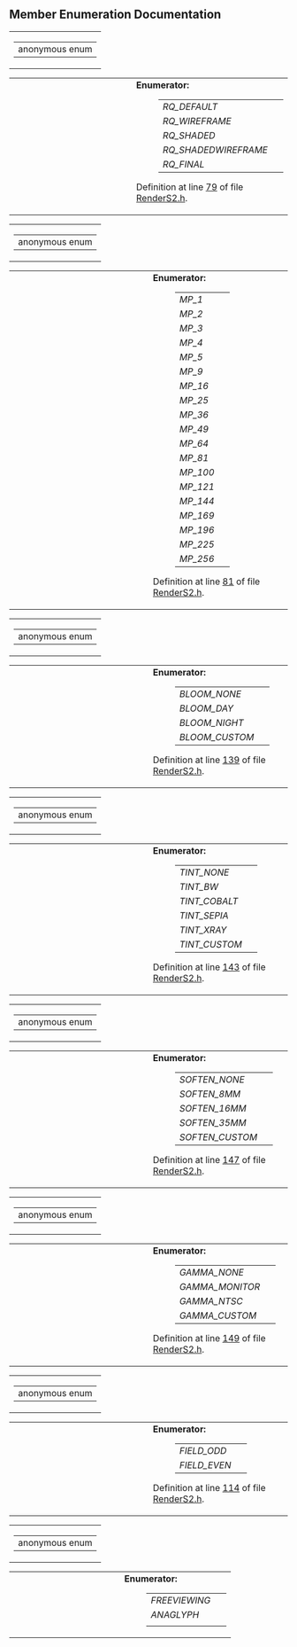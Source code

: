 ## Member Enumeration Documentation

<span id="dca29a1140aadadfd92b34a02fa516ef" class="anchor"></span>

<table class="mdTable" data-cellpadding="2" data-cellspacing="0">
<colgroup>
<col style="width: 100%" />
</colgroup>
<tbody>
<tr>
<td class="mdRow"><table data-cellpadding="0" data-cellspacing="0" data-border="0">
<tbody>
<tr>
<td class="md" data-nowrap="" data-valign="top">anonymous enum</td>
</tr>
</tbody>
</table></td>
</tr>
</tbody>
</table>

<table data-cellspacing="5" data-cellpadding="0" data-border="0">
<colgroup>
<col style="width: 50%" />
<col style="width: 50%" />
</colgroup>
<tbody>
<tr>
<td> </td>
<td><dl>
<dt><strong>Enumerator:</strong></dt>
<dd>
<table data-border="0" data-cellspacing="2" data-cellpadding="0">
<tbody>
<tr>
<td data-valign="top"><em><span id="dca29a1140aadadfd92b34a02fa516ef2d957f30f3048db573ce1799d245eb6b" class="anchor"></span>RQ_DEFAULT</em> </td>
<td></td>
</tr>
<tr>
<td data-valign="top"><em><span id="dca29a1140aadadfd92b34a02fa516ef337ba490a4ad987373c622fc624a6936" class="anchor"></span>RQ_WIREFRAME</em> </td>
<td></td>
</tr>
<tr>
<td data-valign="top"><em><span id="dca29a1140aadadfd92b34a02fa516ef149590a18d326480858e362940e010ce" class="anchor"></span>RQ_SHADED</em> </td>
<td></td>
</tr>
<tr>
<td data-valign="top"><em><span id="dca29a1140aadadfd92b34a02fa516efd49ea05ea06f285dc5af9a4e0d04cdd5" class="anchor"></span>RQ_SHADEDWIREFRAME</em> </td>
<td></td>
</tr>
<tr>
<td data-valign="top"><em><span id="dca29a1140aadadfd92b34a02fa516eff17761801664016441f851bd006c8103" class="anchor"></span>RQ_FINAL</em> </td>
<td></td>
</tr>
</tbody>
</table>
</dd>
</dl>
<p>Definition at line <a href="RenderS2_8h-source.md#l00079" class="el">79</a> of file <a href="RenderS2_8h-source.md" class="el">RenderS2.h</a>.</p></td>
</tr>
</tbody>
</table>

<span id="68986ab776eb5d6b5a809a1c005a7300" class="anchor"></span>

<table class="mdTable" data-cellpadding="2" data-cellspacing="0">
<colgroup>
<col style="width: 100%" />
</colgroup>
<tbody>
<tr>
<td class="mdRow"><table data-cellpadding="0" data-cellspacing="0" data-border="0">
<tbody>
<tr>
<td class="md" data-nowrap="" data-valign="top">anonymous enum</td>
</tr>
</tbody>
</table></td>
</tr>
</tbody>
</table>

<table data-cellspacing="5" data-cellpadding="0" data-border="0">
<colgroup>
<col style="width: 50%" />
<col style="width: 50%" />
</colgroup>
<tbody>
<tr>
<td> </td>
<td><dl>
<dt><strong>Enumerator:</strong></dt>
<dd>
<table data-border="0" data-cellspacing="2" data-cellpadding="0">
<tbody>
<tr>
<td data-valign="top"><em><span id="68986ab776eb5d6b5a809a1c005a7300cb7d457cdafacd0027c8fb4285894839" class="anchor"></span>MP_1</em> </td>
<td></td>
</tr>
<tr>
<td data-valign="top"><em><span id="68986ab776eb5d6b5a809a1c005a73008ab6e8123881bbb0af62846bc69ca70b" class="anchor"></span>MP_2</em> </td>
<td></td>
</tr>
<tr>
<td data-valign="top"><em><span id="68986ab776eb5d6b5a809a1c005a73009dc26e7189c346588ede67b5727d8d44" class="anchor"></span>MP_3</em> </td>
<td></td>
</tr>
<tr>
<td data-valign="top"><em><span id="68986ab776eb5d6b5a809a1c005a73008de200f55699f7989c77bbe71c69f6fb" class="anchor"></span>MP_4</em> </td>
<td></td>
</tr>
<tr>
<td data-valign="top"><em><span id="68986ab776eb5d6b5a809a1c005a73003053463fc6560ef139f06869a1cd2d93" class="anchor"></span>MP_5</em> </td>
<td></td>
</tr>
<tr>
<td data-valign="top"><em><span id="68986ab776eb5d6b5a809a1c005a7300da84b6242d3181a0fb30166e6bccffd3" class="anchor"></span>MP_9</em> </td>
<td></td>
</tr>
<tr>
<td data-valign="top"><em><span id="68986ab776eb5d6b5a809a1c005a730032e3bd02f358f35018da9e1dbec04ec1" class="anchor"></span>MP_16</em> </td>
<td></td>
</tr>
<tr>
<td data-valign="top"><em><span id="68986ab776eb5d6b5a809a1c005a7300d2289afd16c6d88f2684c35b3c37f7a9" class="anchor"></span>MP_25</em> </td>
<td></td>
</tr>
<tr>
<td data-valign="top"><em><span id="68986ab776eb5d6b5a809a1c005a7300d40db72ec9e3d868cb8a63f5a0aeab31" class="anchor"></span>MP_36</em> </td>
<td></td>
</tr>
<tr>
<td data-valign="top"><em><span id="68986ab776eb5d6b5a809a1c005a73009c82efb8a348fcd612e588aaf55b8f1d" class="anchor"></span>MP_49</em> </td>
<td></td>
</tr>
<tr>
<td data-valign="top"><em><span id="68986ab776eb5d6b5a809a1c005a7300d5a1dcf2d9dd13e15ce035265cc7bd97" class="anchor"></span>MP_64</em> </td>
<td></td>
</tr>
<tr>
<td data-valign="top"><em><span id="68986ab776eb5d6b5a809a1c005a730027cb13b918565c8cdaee1b0e0052f1b3" class="anchor"></span>MP_81</em> </td>
<td></td>
</tr>
<tr>
<td data-valign="top"><em><span id="68986ab776eb5d6b5a809a1c005a73004be3f9488517cb2f15db85f6339ffe40" class="anchor"></span>MP_100</em> </td>
<td></td>
</tr>
<tr>
<td data-valign="top"><em><span id="68986ab776eb5d6b5a809a1c005a7300fd80e1eeac0c2bddfd8126cde144dbdf" class="anchor"></span>MP_121</em> </td>
<td></td>
</tr>
<tr>
<td data-valign="top"><em><span id="68986ab776eb5d6b5a809a1c005a7300038503e0a9586d733cc988d6671c3918" class="anchor"></span>MP_144</em> </td>
<td></td>
</tr>
<tr>
<td data-valign="top"><em><span id="68986ab776eb5d6b5a809a1c005a7300afbaa5eff2950882026fb5e58d9059a5" class="anchor"></span>MP_169</em> </td>
<td></td>
</tr>
<tr>
<td data-valign="top"><em><span id="68986ab776eb5d6b5a809a1c005a7300fe0b85d6420e922963350f28c2bc2ce1" class="anchor"></span>MP_196</em> </td>
<td></td>
</tr>
<tr>
<td data-valign="top"><em><span id="68986ab776eb5d6b5a809a1c005a7300b348f78fd189b5fd0448688cf2844fd9" class="anchor"></span>MP_225</em> </td>
<td></td>
</tr>
<tr>
<td data-valign="top"><em><span id="68986ab776eb5d6b5a809a1c005a7300c9039ce948893d425442f8f97f9fee5a" class="anchor"></span>MP_256</em> </td>
<td></td>
</tr>
</tbody>
</table>
</dd>
</dl>
<p>Definition at line <a href="RenderS2_8h-source.md#l00081" class="el">81</a> of file <a href="RenderS2_8h-source.md" class="el">RenderS2.h</a>.</p></td>
</tr>
</tbody>
</table>

<span id="292e4a2c5dcece13fd75f0a1bc0a4dbe" class="anchor"></span>

<table class="mdTable" data-cellpadding="2" data-cellspacing="0">
<colgroup>
<col style="width: 100%" />
</colgroup>
<tbody>
<tr>
<td class="mdRow"><table data-cellpadding="0" data-cellspacing="0" data-border="0">
<tbody>
<tr>
<td class="md" data-nowrap="" data-valign="top">anonymous enum</td>
</tr>
</tbody>
</table></td>
</tr>
</tbody>
</table>

<table data-cellspacing="5" data-cellpadding="0" data-border="0">
<colgroup>
<col style="width: 50%" />
<col style="width: 50%" />
</colgroup>
<tbody>
<tr>
<td> </td>
<td><dl>
<dt><strong>Enumerator:</strong></dt>
<dd>
<table data-border="0" data-cellspacing="2" data-cellpadding="0">
<tbody>
<tr>
<td data-valign="top"><em><span id="292e4a2c5dcece13fd75f0a1bc0a4dbe6b2c7a435eb21bae525d54968b8f754e" class="anchor"></span>BLOOM_NONE</em> </td>
<td></td>
</tr>
<tr>
<td data-valign="top"><em><span id="292e4a2c5dcece13fd75f0a1bc0a4dbec853537d908dd428df083b8c79927148" class="anchor"></span>BLOOM_DAY</em> </td>
<td></td>
</tr>
<tr>
<td data-valign="top"><em><span id="292e4a2c5dcece13fd75f0a1bc0a4dbe0e0f4f101695d658af89d306c1c7d477" class="anchor"></span>BLOOM_NIGHT</em> </td>
<td></td>
</tr>
<tr>
<td data-valign="top"><em><span id="292e4a2c5dcece13fd75f0a1bc0a4dbeb065a3a001a39f7bea3d5f09018d1080" class="anchor"></span>BLOOM_CUSTOM</em> </td>
<td></td>
</tr>
</tbody>
</table>
</dd>
</dl>
<p>Definition at line <a href="RenderS2_8h-source.md#l00139" class="el">139</a> of file <a href="RenderS2_8h-source.md" class="el">RenderS2.h</a>.</p></td>
</tr>
</tbody>
</table>

<span id="4f465ceb1b510107884ceaee7abcd0f4" class="anchor"></span>

<table class="mdTable" data-cellpadding="2" data-cellspacing="0">
<colgroup>
<col style="width: 100%" />
</colgroup>
<tbody>
<tr>
<td class="mdRow"><table data-cellpadding="0" data-cellspacing="0" data-border="0">
<tbody>
<tr>
<td class="md" data-nowrap="" data-valign="top">anonymous enum</td>
</tr>
</tbody>
</table></td>
</tr>
</tbody>
</table>

<table data-cellspacing="5" data-cellpadding="0" data-border="0">
<colgroup>
<col style="width: 50%" />
<col style="width: 50%" />
</colgroup>
<tbody>
<tr>
<td> </td>
<td><dl>
<dt><strong>Enumerator:</strong></dt>
<dd>
<table data-border="0" data-cellspacing="2" data-cellpadding="0">
<tbody>
<tr>
<td data-valign="top"><em><span id="4f465ceb1b510107884ceaee7abcd0f41966396f6c9bdc4a36205319138ea5bf" class="anchor"></span>TINT_NONE</em> </td>
<td></td>
</tr>
<tr>
<td data-valign="top"><em><span id="4f465ceb1b510107884ceaee7abcd0f4f05420646ca14cb8fd8dace58da1c0b3" class="anchor"></span>TINT_BW</em> </td>
<td></td>
</tr>
<tr>
<td data-valign="top"><em><span id="4f465ceb1b510107884ceaee7abcd0f4451148d4a695f5f6f681023c0c7028a1" class="anchor"></span>TINT_COBALT</em> </td>
<td></td>
</tr>
<tr>
<td data-valign="top"><em><span id="4f465ceb1b510107884ceaee7abcd0f4b400a7c59cfe7d2d3a89142154794672" class="anchor"></span>TINT_SEPIA</em> </td>
<td></td>
</tr>
<tr>
<td data-valign="top"><em><span id="4f465ceb1b510107884ceaee7abcd0f42a938128c21d3ff63f1e2a89d332c2fa" class="anchor"></span>TINT_XRAY</em> </td>
<td></td>
</tr>
<tr>
<td data-valign="top"><em><span id="4f465ceb1b510107884ceaee7abcd0f4e425c3f944556951794c407a9f5bc62b" class="anchor"></span>TINT_CUSTOM</em> </td>
<td></td>
</tr>
</tbody>
</table>
</dd>
</dl>
<p>Definition at line <a href="RenderS2_8h-source.md#l00143" class="el">143</a> of file <a href="RenderS2_8h-source.md" class="el">RenderS2.h</a>.</p></td>
</tr>
</tbody>
</table>

<span id="c8afa25b694ce89e7c6f15b35f6d9368" class="anchor"></span>

<table class="mdTable" data-cellpadding="2" data-cellspacing="0">
<colgroup>
<col style="width: 100%" />
</colgroup>
<tbody>
<tr>
<td class="mdRow"><table data-cellpadding="0" data-cellspacing="0" data-border="0">
<tbody>
<tr>
<td class="md" data-nowrap="" data-valign="top">anonymous enum</td>
</tr>
</tbody>
</table></td>
</tr>
</tbody>
</table>

<table data-cellspacing="5" data-cellpadding="0" data-border="0">
<colgroup>
<col style="width: 50%" />
<col style="width: 50%" />
</colgroup>
<tbody>
<tr>
<td> </td>
<td><dl>
<dt><strong>Enumerator:</strong></dt>
<dd>
<table data-border="0" data-cellspacing="2" data-cellpadding="0">
<tbody>
<tr>
<td data-valign="top"><em><span id="c8afa25b694ce89e7c6f15b35f6d9368aa963d3fc2deab5633f218e0405ea4b2" class="anchor"></span>SOFTEN_NONE</em> </td>
<td></td>
</tr>
<tr>
<td data-valign="top"><em><span id="c8afa25b694ce89e7c6f15b35f6d9368cc46913ece90b4161b06333794aaaa78" class="anchor"></span>SOFTEN_8MM</em> </td>
<td></td>
</tr>
<tr>
<td data-valign="top"><em><span id="c8afa25b694ce89e7c6f15b35f6d93682b62b833a3a9b6cd718192588dd006f2" class="anchor"></span>SOFTEN_16MM</em> </td>
<td></td>
</tr>
<tr>
<td data-valign="top"><em><span id="c8afa25b694ce89e7c6f15b35f6d9368af4b9531552accc6c533c59b081cd7fa" class="anchor"></span>SOFTEN_35MM</em> </td>
<td></td>
</tr>
<tr>
<td data-valign="top"><em><span id="c8afa25b694ce89e7c6f15b35f6d9368f75e6250cee5ed9e0a7744859b088729" class="anchor"></span>SOFTEN_CUSTOM</em> </td>
<td></td>
</tr>
</tbody>
</table>
</dd>
</dl>
<p>Definition at line <a href="RenderS2_8h-source.md#l00147" class="el">147</a> of file <a href="RenderS2_8h-source.md" class="el">RenderS2.h</a>.</p></td>
</tr>
</tbody>
</table>

<span id="bdf416144f79b0adea50b8078e2b2c7f" class="anchor"></span>

<table class="mdTable" data-cellpadding="2" data-cellspacing="0">
<colgroup>
<col style="width: 100%" />
</colgroup>
<tbody>
<tr>
<td class="mdRow"><table data-cellpadding="0" data-cellspacing="0" data-border="0">
<tbody>
<tr>
<td class="md" data-nowrap="" data-valign="top">anonymous enum</td>
</tr>
</tbody>
</table></td>
</tr>
</tbody>
</table>

<table data-cellspacing="5" data-cellpadding="0" data-border="0">
<colgroup>
<col style="width: 50%" />
<col style="width: 50%" />
</colgroup>
<tbody>
<tr>
<td> </td>
<td><dl>
<dt><strong>Enumerator:</strong></dt>
<dd>
<table data-border="0" data-cellspacing="2" data-cellpadding="0">
<tbody>
<tr>
<td data-valign="top"><em><span id="bdf416144f79b0adea50b8078e2b2c7fe5c51e31b141e3dbf241b3283b7ff7e4" class="anchor"></span>GAMMA_NONE</em> </td>
<td></td>
</tr>
<tr>
<td data-valign="top"><em><span id="bdf416144f79b0adea50b8078e2b2c7f0d19b9dfc20b6d2fd69ad182ac0a0622" class="anchor"></span>GAMMA_MONITOR</em> </td>
<td></td>
</tr>
<tr>
<td data-valign="top"><em><span id="bdf416144f79b0adea50b8078e2b2c7f5b3a431f4a4ddbeb31d3572695f03a63" class="anchor"></span>GAMMA_NTSC</em> </td>
<td></td>
</tr>
<tr>
<td data-valign="top"><em><span id="bdf416144f79b0adea50b8078e2b2c7f1efa0d931e29c0486013f47166169998" class="anchor"></span>GAMMA_CUSTOM</em> </td>
<td></td>
</tr>
</tbody>
</table>
</dd>
</dl>
<p>Definition at line <a href="RenderS2_8h-source.md#l00149" class="el">149</a> of file <a href="RenderS2_8h-source.md" class="el">RenderS2.h</a>.</p></td>
</tr>
</tbody>
</table>

<span id="02653d87b6fa8554fc0d1a3726fea2d0" class="anchor"></span>

<table class="mdTable" data-cellpadding="2" data-cellspacing="0">
<colgroup>
<col style="width: 100%" />
</colgroup>
<tbody>
<tr>
<td class="mdRow"><table data-cellpadding="0" data-cellspacing="0" data-border="0">
<tbody>
<tr>
<td class="md" data-nowrap="" data-valign="top">anonymous enum</td>
</tr>
</tbody>
</table></td>
</tr>
</tbody>
</table>

<table data-cellspacing="5" data-cellpadding="0" data-border="0">
<colgroup>
<col style="width: 50%" />
<col style="width: 50%" />
</colgroup>
<tbody>
<tr>
<td> </td>
<td><dl>
<dt><strong>Enumerator:</strong></dt>
<dd>
<table data-border="0" data-cellspacing="2" data-cellpadding="0">
<tbody>
<tr>
<td data-valign="top"><em><span id="02653d87b6fa8554fc0d1a3726fea2d07b9eb147e69be5e39f157016d4d69a4f" class="anchor"></span>FIELD_ODD</em> </td>
<td></td>
</tr>
<tr>
<td data-valign="top"><em><span id="02653d87b6fa8554fc0d1a3726fea2d01d1d0d6fa2fe2e24fb523be34169b2a1" class="anchor"></span>FIELD_EVEN</em> </td>
<td></td>
</tr>
</tbody>
</table>
</dd>
</dl>
<p>Definition at line <a href="RenderS2_8h-source.md#l00114" class="el">114</a> of file <a href="RenderS2_8h-source.md" class="el">RenderS2.h</a>.</p></td>
</tr>
</tbody>
</table>

<span id="1378d7d8767899287b0407055215aa4e" class="anchor"></span>

<table class="mdTable" data-cellpadding="2" data-cellspacing="0">
<colgroup>
<col style="width: 100%" />
</colgroup>
<tbody>
<tr>
<td class="mdRow"><table data-cellpadding="0" data-cellspacing="0" data-border="0">
<tbody>
<tr>
<td class="md" data-nowrap="" data-valign="top">anonymous enum</td>
</tr>
</tbody>
</table></td>
</tr>
</tbody>
</table>

<table data-cellspacing="5" data-cellpadding="0" data-border="0">
<colgroup>
<col style="width: 50%" />
<col style="width: 50%" />
</colgroup>
<tbody>
<tr>
<td> </td>
<td><dl>
<dt><strong>Enumerator:</strong></dt>
<dd>
<table data-border="0" data-cellspacing="2" data-cellpadding="0">
<tbody>
<tr>
<td data-valign="top"><em><span id="1378d7d8767899287b0407055215aa4e85a4c330421cf51c6d89e5141d11edbc" class="anchor"></span>FREEVIEWING</em> </td>
<td></td>
</tr>
<tr>
<td data-valign="top"><em><span id="1378d7d8767899287b0407055215aa4eb494225fa270f1c5339857dcf0e7c617" class="anchor"></span>ANAGLYPH</em> </td>
<td></td>
</tr>
<tr>
<td data-valign="top"><em><span i